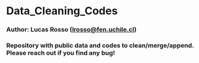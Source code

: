 # Data_Cleaning_Codes

### Author: Lucas Rosso ([lrosso@fen.uchile.cl](lrosso@fen.uchile.cl))

### Repository with public data and codes to clean/merge/append. Please reach out if you find any bug!

